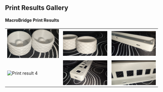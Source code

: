 ## Print Results Gallery

#### MacroBridge Print Results

<div align="center">

<table style="border: none;">
<tr>
<td style="border: none;"><img width="400" height="auto" alt="Print result 1" src="PLA/1736472375605.jpg"></td>
<td style="border: none;"><img width="400" height="auto" alt="Print result 2" src="PLA/1736472375597.jpg"></td>
<td style="border: none;"><img width="400" height="auto" alt="Print result 3" src="PLA/1736472375614.jpg"></td>
</tr>
<tr>
<td style="border: none;"><img width="400" height="auto" alt="Print result 4" src="PLA/1736472375638.jpg"></td>
<td style="border: none;"><img width="400" height="auto" alt="Print result 5" src="PLA/1736472375631.jpg"></td>
<td style="border: none;"><img width="400" height="auto" alt="Print result 6" src="PLA/1736472375623.jpg"></td>
</tr>
</table>

</div>
